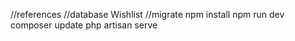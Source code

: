 //references
//database Wishlist
//migrate
npm install 
npm run dev
composer update
php artisan serve
